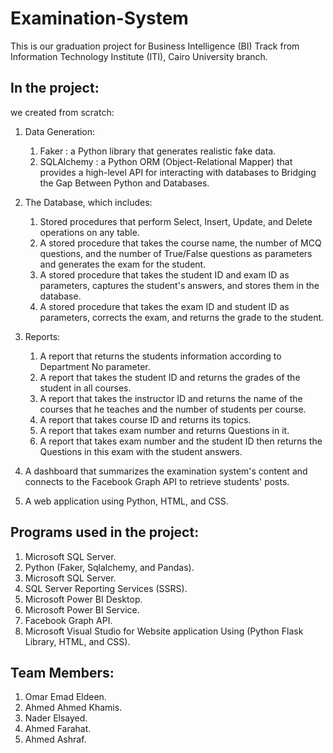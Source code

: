 # Examination-System
This is our graduation project for Business Intelligence (BI) Track from Information Technology Institute (ITI), Cairo University branch.

## In the project:
we created from scratch:

1. Data Generation:
   1. Faker : a Python library that generates realistic fake data.
   1. SQLAlchemy : a Python ORM (Object-Relational Mapper) that provides a high-level API for interacting with databases to Bridging the Gap Between Python and Databases.

1. The Database, which includes:
   1. Stored procedures that perform Select, Insert, Update, and Delete operations on any table.
   1. A stored procedure that takes the course name, the number of MCQ questions, and the number of True/False questions as parameters and generates the exam for the student.
   1. A stored procedure that takes the student ID and exam ID as parameters, captures the student's answers, and stores them in the database.
   1. A stored procedure that takes the exam ID and student ID as parameters, corrects the exam, and returns the grade to the student.

1. Reports:
   1. A report that returns the students information according to Department No parameter.
   1. A report that takes the student ID and returns the grades of the student in all courses.
   1.	A report that takes the instructor ID and returns the name of the courses that he teaches and the number of students per course.
   1. A report that takes course ID and returns its topics.
   1. A report that takes exam number and returns Questions in it.
   1. A report that takes exam number and the student ID then returns the Questions in this exam with the student answers. 

1. A dashboard that summarizes the examination system's content and connects to the Facebook Graph API to retrieve students' posts.

1. A web application using Python, HTML, and CSS.

## Programs used in the project:
1. Microsoft SQL Server.
1. Python (Faker, Sqlalchemy, and Pandas).
1. Microsoft SQL Server.
1. SQL Server Reporting Services (SSRS).
1. Microsoft Power BI Desktop.
1. Microsoft Power BI Service.
1. Facebook Graph API.
1. Microsoft Visual Studio for Website application Using (Python Flask Library, HTML, and CSS).

## Team Members:
1. Omar Emad Eldeen.
1. Ahmed Ahmed Khamis.
1. Nader Elsayed.
1. Ahmed Farahat.
1. Ahmed Ashraf.
